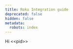 ```yaml
---
title: Roku Integration guide
deprecated: false
hidden: false
metadata:
  robots: index
---
```

Hi \<\<pid>>